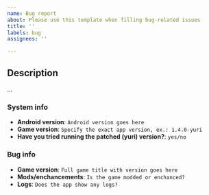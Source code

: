 ```yaml
---
name: Bug report
about: Please use this template when filling bug-related issues
title: ''
labels: bug
assignees: ''

---
```


## Description

...

### System info

- **Android version**: `Android version goes here`
- **Game version**: `Specify the exact app version, ex.: 1.4.0-yuri`
- **Have you tried running the patched (yuri) version?**: `yes/no`

### Bug info

- **Game version**: `Full game title with version goes here`
- **Mods/enchancements**: `Is the game modded or enchanced?`
- **Logs**: `Does the app show any logs?`
